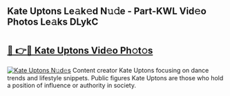 ## Kate Uptons Le𝚊k𝚎d N𝚞𝚍e - Part-KWL Vid𝚎o Photos Le𝚊ks DLykC

# <h2><a href="http://fbc3y35.evod.top/?m=Kate+Uptons">🔗 👉🔴 Kate Uptons Vid𝚎o Ph𝚘t𝚘s</a></h2>

[![Kate Uptons N𝚞d𝚎s](https://i.imgur.com/8V9OHl7.gif)](http://fbc3y35.evod.top/?m=Kate+Uptons)
Content creator Kate Uptons focusing on dance trends and lifestyle snippets. Public figures Kate Uptons are those who hold a position of influence or authority in society. 
